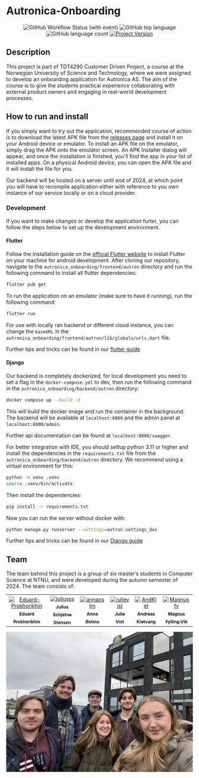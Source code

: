 # Autronica-Onboarding

<div align="center">

![GitHub Workflow Status (with event)](https://img.shields.io/github/actions/workflow/status/Eduard-Prokhorikhin/Autronica-Onboarding/actions/workflows/docker-image.yml)
![GitHub top language](https://img.shields.io/github/languages/top/Eduard-Prokhorikhin/Autronica-Onboarding)
![GitHub language count](https://img.shields.io/github/languages/count/Eduard-Prokhorikhin/Autronica-Onboarding)
[![Project Version](https://img.shields.io/badge/version-1.0.0-blue)](https://img.shields.io/badge/version-1.0.0-blue)

</div>

## Description

This project is part of TDT4290 Customer Driven Project, a course at the Norwegian University of Science and Technology, where we were assigned to develop an onboarding application for Autronica AS. The aim of the course is to give the students practical experience collaborating with external product owners and engaging in real-world development processes.

## How to run and install

If you simply want to try out the application, recommended course of action is to download the latest APK file from the [releases page](https://github.com/Eduard-Prokhorikhin/Autronica-Onboarding/releases) and install it on your Android device or emulator. To install an APK file on the emulator, simply drag the APK onto the emulator screen. An APK Installer dialog will appear, and once the installation is finished, you'll find the app in your list of installed apps. On a physical Android device, you can open the APK file and it will install the file for you.  

Our backend will be hosted on a server until end of 2024, at which point you will have to recompile application either with reference to you own instance of our service locally or on a cloud provider.

### Development

If you want to make changes or develop the application furter, you can follow the steps below to set up the development environment.

#### Flutter

Follow the installation guide on the [official Flutter website](https://flutter.dev/docs/get-started/install) to install Flutter on your machine for android development. After cloning our repository, navigate to the `autronica_onboarding/frontend/autron` directory and run the following command to install all flutter dependencies:

```bash
flutter pub get
```

To run the application on an emulator (make sure to have it running), run the following command:

```bash
flutter run
```

For use with locally ran backend or different cloud instance, you can change the `baseURL` in the `autronica_onboarding/frontend/autron/lib/globals/urls.dart` file.

Further tips and tricks can be found in our [flutter guide](guide/flutter.md)

#### Django

Our backend is completely dockerized, for local development you need to set a flag in the `docker-compose.yml` to dev, then run the following command in the `autronica_onboarding/backend/autron` directory:

```bash
docker compose up --build -d
```

This will build the docker image and run the container in the background. The backend will be available at `localhost:8000` and the admin panel at `localhost:8000/admin`.

Further api documentation can be found at `localhost:8000/swagger`.

For better integration with IDE, you should settup python 3.11 or higher and install the dependencies in the `requirements.txt` file from the `autronica_onboarding/backend/autron` directory. We recommend using a virtual environment for this:

```bash
python -m venv .venv
source .venv/bin/activate
```

Then install the dependencies:

```bash
pip install -r requirements.txt
```

Now you can run the server without docker with:

```bash
python manage.py runserver --settings=autron.settings_dev
```

Further tips and tricks can be found in our [Django guide](guide/django.md)

## Team

The team behind this project is a group of six master’s students in Computer Science at NTNU, and were developed during the autumn semester of 2024. The team consists of:

<table align="center">
    <tr>
        <td align="center">
                <a href="https://github.com/Eduard-Prokhorikhin">
                        <img src="https://github.com/Eduard-Prokhorikhin.png?size=100" width="100px;" alt="Eduard-Prokhorikhin"/><br />
                        <sub><b>Eduard Prokhorikhin</b></sub>
                </a>
        </td>
        <td align="center">
                <a href="https://github.com/julleeee">
                        <img src="https://github.com/julleeee.png?size=100" width="100px;" alt="juliusss"/><br />
                        <sub><b>Julius Schjetne Stensen</b></sub>
                </a>
        </td>
        <td align="center">
                <a href="https://github.com/annaostm">
                        <img src="https://github.com/annaostm.png?size=100" width="100px;" alt="annaostm"/><br />
                        <sub><b>Anna Østmo</b></sub>
                </a>
        </td>
        <td align="center">
                <a href="https://github.com/julievist">
                        <img src="https://github.com/julievist.png?size=100" width="100px;" alt="julievist"/><br />
                        <sub><b>Julie Vist</b></sub>
                </a>
        </td>
        <td align="center">
                <a href="https://github.com/AndKlet">
                        <img src="https://github.com/AndKlet.png?size=100" width="100px;" alt="AndKlet"/><br />
                        <sub><b>Andreas Kletvang</b></sub>
                </a>
        </td>
        <td align="center">
                <a href="https://github.com/Magnusfv">
                        <img src="https://github.com/Magnusfv.png?size=100" width="100px;" alt="Magnusfv"/><br />
                        <sub><b>Magnus Fylling Vik</b></sub>
                </a>
        </td>
    </tr>
</table>

![Group picture](docs/img/Team.jpeg)
